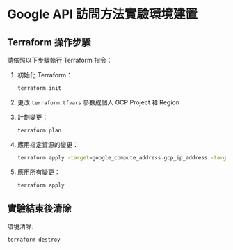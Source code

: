# Google API 訪問方法實驗環境建置

## Terraform 操作步驟

請依照以下步驟執行 Terraform 指令：

1. 初始化 Terraform：
    ```bash
    terraform init
    ```

2. 更改 `terraform.tfvars` 參數成個人 GCP Project 和 Region

3. 計劃變更：
    ```bash
    terraform plan
    ```

4. 應用指定資源的變更：
    ```bash
    terraform apply -target=google_compute_address.gcp_ip_address -target=google_compute_address.onprem_ip_address
    ```

5. 應用所有變更：
    ```bash
    terraform apply
    ```

## 實驗結束後清除

環境清除:

```bash
terraform destroy
```
